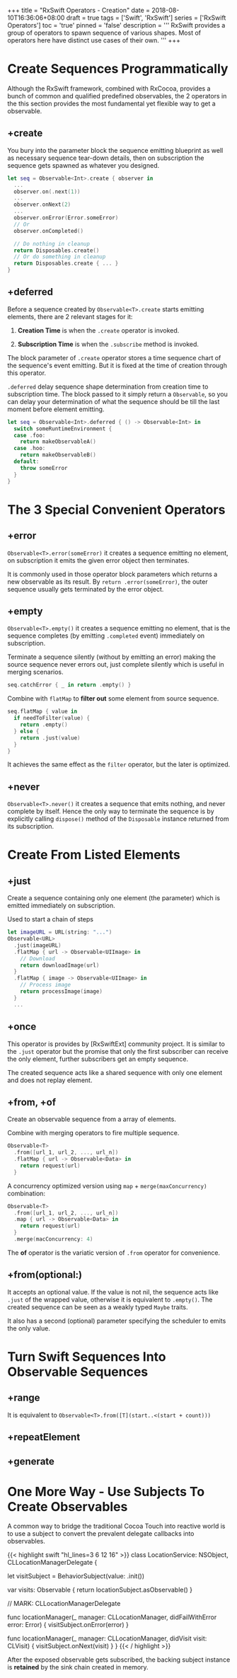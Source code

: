+++
title       = "RxSwift Operators - Creation"
date        = 2018-08-10T16:36:06+08:00
draft       = true
tags        = ['Swift', 'RxSwift']
series      = ['RxSwift Operators']
toc         = 'true'
pinned      = 'false'
description = '''
RxSwift provides a group of operators to spawn sequence of various shapes. Most
of operators here have distinct use cases of their own.
'''
+++

# Create Sequences Programmatically

Although the RxSwift framework, combined with RxCocoa, provides a bunch of
common and qualified predefined observables, the 2 operators in the this
section provides the most fundamental yet flexible way to get a observable.

## +create

You bury into the parameter block the sequence emitting blueprint as well as
necessary sequence tear-down details, then on subscription the sequence gets
spawned as whatever you designed.

```swift
let seq = Observable<Int>.create { observer in
  ...
  observer.on(.next(1))
  ...
  observer.onNext(2)
  ...
  observer.onError(Error.someError)
  // Or
  observer.onCompleted()

  // Do nothing in cleanup
  return Disposables.create()
  // Or do something in cleanup
  return Disposables.create { ... }
}
```

## +deferred

Before a sequence created by `Observable<T>.create` starts emitting elements,
there are 2 relevant stages for it:

1. __Creation Time__ is when the `.create` operator is invoked.

1. __Subscription Time__ is when the `.subscribe` method is invoked.

The block parameter of `.create` operator stores a time sequence chart of the
sequence's event emitting. But it is fixed at the time of creation through this
operator.

`.deferred` delay sequence shape determination from creation time to
subscription time. The block passed to it simply return a `Observable`, so you
can delay your determination of what the sequence should be till the last
moment before element emitting.

```swift
let seq = Observable<Int>.deferred { () -> Observable<Int> in
  switch someRuntimeEnvironment {
  case .foo:
    return makeObservableA()
  case .hoo:
    return makeObservableB()
  default:
    throw someError
  }
}
```

# The 3 Special Convenient Operators

## +error

`Observable<T>.error(someError)` it creates a sequence emitting no element, on
subscription it emits the given error object then terminates.

It is commonly used in those operator block parameters which returns a new
observable as its result. By `return .error(someError)`, the outer sequence
usually gets terminated by the error object.

## +empty

`Observable<T>.empty()` it creates a sequence emitting no element, that is the
sequence completes (by emitting `.completed` event) immediately on
subscription.

Terminate a sequence silently (without by emitting an error) making the source
sequence never errors out, just complete silently which is useful in merging
scenarios.

```swift
seq.catchError { _ in return .empty() }
```

Combine with `flatMap` to __filter out__ some element from source sequence.
```swift
seq.flatMap { value in
  if needToFilter(value) {
    return .empty()
  } else {
    return .just(value)
  }
}
```

It achieves the same effect as the `filter` operator, but the later is
optimized.

## +never

`Observable<T>.never()` it creates a sequence that emits nothing, and never
complete by itself. Hence the only way to terminate the sequence is by
explicitly calling `dispose()` method of the `Disposable` instance returned
from its subscription.

# Create From Listed Elements

## +just

Create a sequence containing only one element (the parameter) which is emitted
immediately on subscription.

Used to start a chain of steps

```swift
let imageURL = URL(string: "...")
Observable<URL>
  .just(imageURL)
  .flatMap { url -> Observable<UIImage> in
    // Download
    return downloadImage(url)
  }
  .flatMap { image -> Observable<UIImage> in
    // Process image
    return processImage(image)
  }
  ...
```

## +once

This operator is provides by [RxSwiftExt] community project. It is similar to
the `.just` operator but the promise that only the first subscriber can receive
the only element, further subscribers get an empty sequence.

The created sequence acts like a shared sequence with only one element and does
not replay element.

## +from, +of

Create an observable sequence from a array of elements.

Combine with merging operators to fire multiple sequence.

```swift
Observable<T>
  .from([url_1, url_2, ..., url_n])
  .flatMap { url -> Observable<Data> in
    return request(url)
  }
```

A concurrency optimized version using `map` + `merge(maxConcurrency)`
combination:

```swift
Observable<T>
  .from([url_1, url_2, ..., url_n])
  .map { url -> Observable<Data> in
    return request(url)
  }
  .merge(macConcurrency: 4)
```

The __of__ operator is the variatic version of `.from` operator for convenience.

## +from(optional:)

It accepts an optional value. If the value is not nil, the sequence acts like
`.just` of the wrapped value, otherwise it is equivalent to `.empty()`. The
created sequence can be seen as a weakly typed `Maybe` traits.

It also has a second (optional) parameter specifying the scheduler to emits the
only value.

# Turn Swift Sequences Into Observable Sequences

## +range

It is equivalent to `Observable<T>.from([T](start..<(start + count)))`

## +repeatElement

## +generate

# One More Way - Use Subjects To Create Observables

A common way to bridge the traditional Cocoa Touch into reactive world is to
use a subject to convert the prevalent delegate callbacks into observables.

{{< highlight swift "hl_lines=3 6 12 16" >}}
class LocationService: NSObject, CLLocationManagerDelegate {

  let visitSubject = BehaviorSubject(value: .init())

  var visits: Observable<CLVisit> {
    return locationSubject.asObservable()
  }

  // MARK: CLLocationManagerDelegate

  func locationManager(_ manager: CLLocationManager, didFailWithError error: Error) {
    visitSubject.onError(error)
  }

  func locationManager(_ manager: CLLocationManager, didVisit visit: CLVisit) {
    visitSubject.onNext(visit)
  }
}
{{< / highlight >}}

After the exposed observable gets subscribed, the backing subject instance is
__retained__ by the sink chain created in memory.
